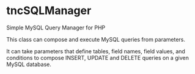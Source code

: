 <h1>tncSQLManager</h1>
<p>Simple MySQL Query Manager for PHP</p>
<p>This class can compose and execute MySQL queries from parameters.</p>
<p>It can take parameters that define tables, field names, field values, and conditions to compose INSERT, UPDATE and DELETE queries on a given MySQL database.</p>